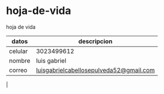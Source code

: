 # hoja-de-vida
hoja de vida

|**datos**|**descripcion**|
|---------|---------------|
|celular  |3023499612     |
|nombre   | luis gabriel  |
|correo   | luisgabrielcabellosepulveda52@gmail.com|
|
